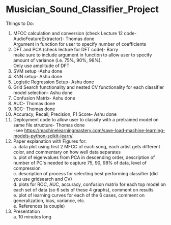 # Musician_Sound_Classifier_Project

Things to Do:
1. MFCC calculation and conversion (check Lecture 12 code-AudioFeatureExtractor)- Thomas done <br />
        Argument in function for user to specify number of coefficients
3. DFT and PCA (check lecture for DFT code)- Barry <br />
        make sure to include argument in function to allow user to specify amount of variance (i.e. 75%, 90%, 98%). <br />
        Only use amplitude of DFT
3. SVM setup -Ashu done
4. KNN setup- Ashu done
5. Logistic Regression Setup- Ashu done
6. Grid Search functionality and nested CV functionality for each classifier model selection- Ashu done
7. Confusion Matrix- Ashu done
8. AUC- Thomas done
9. ROC- Thomas done
10. Accuracy, Recall, Precision, F1 Score- Ashu done
11. Deployment code to allow user to classify with a pretrained model on same file structure- Thomas done <br />
 -see https://machinelearningmastery.com/save-load-machine-learning-models-python-scikit-learn/
12. Paper explanation with Figures for: <br />
         a. data plot using first 2 MFCC of each song, each artist gets different color, and commentary on how well data separates <br />
         b. plot of eigenvalues from PCA in descending order, description of number of PC's needed to capture 75, 90, 98% of data, level of compression <br />
         c. description of process for selecting best performing classifier (did you use gridsearch and CV) <br />
         d. plots for ROC, AUC, accuracy, confusion matrix for each top model on each set of data (so 6 sets of these 4 graphs), comment on results <br />
         e. plot of learning curves for each of the 6 cases, comment on generalization, bias, variance, etc. <br />
         e. References (a couple)
14. Presentation <br />
         a. 10 minutes long
